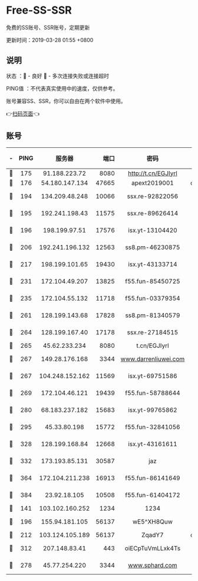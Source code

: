 # Free-SS-SSR

免费的SS账号、SSR账号，定期更新

更新时间：2019-03-28 01:55 +0800

## 说明

状态     ：🙂 - 良好 🙁 - 多次连接失败或连接超时

PING值   ：不代表真实使用中的速度，仅供参考。

账号兼容SS、SSR，你可以自由在两个软件中使用。

👉[扫码页面](https://liesauer.github.io/Free-SS-SSR/)👈

## 账号

|-|PING|服务器|端口|密码|加密方式|区域|
|:----:|:----:|:-----:|-----:|:----:|:----:|:----:|
|🙂|175|91.188.223.72|8080|http://t.cn/EGJIyrl|rc4-md5|RU|
|🙂|176|54.180.147.134|47665|apext2019001|chacha20|KR|
|🙂|194|134.209.48.248|10066|ssx.re-92822056|aes-256-cfb|US|
|🙂|195|192.241.198.43|11575|ssx.re-89626414|aes-256-cfb|US|
|🙂|196|198.199.97.51|17576|isx.yt-13104420|aes-256-cfb|US|
|🙂|206|192.241.196.132|12563|ss8.pm-46230875|aes-256-cfb|US|
|🙂|217|198.199.101.65|19430|isx.yt-43133714|aes-256-cfb|US|
|🙂|231|172.104.49.207|13825|f55.fun-85450725|aes-256-cfb|SG|
|🙂|235|172.104.55.132|11718|f55.fun-03379354|aes-256-cfb|SG|
|🙂|261|128.199.143.68|17828|ss8.pm-81340579|aes-256-cfb|SG|
|🙂|264|128.199.167.40|17178|ssx.re-27184515|aes-256-cfb|SG|
|🙂|265|45.62.233.234|8080|t.cn/EGJIyrl|rc4-md5|CA|
|🙂|267|149.28.176.168|3344|www.darrenliuwei.com|aes-256-cfb|AU|
|🙂|267|104.248.152.162|11569|isx.yt-69751586|aes-256-cfb|SG|
|🙂|269|172.104.46.121|19439|f55.fun-58788644|aes-256-cfb|SG|
|🙂|280|68.183.237.182|15683|isx.yt-99765862|aes-256-cfb|SG|
|🙂|295|45.33.80.198|15772|f55.fun-32841056|aes-256-cfb|US|
|🙂|328|128.199.168.84|12668|isx.yt-43161611|aes-256-cfb|SG|
|🙂|332|173.193.85.131|30587|jaz|aes-256-cfb|US|
|🙂|364|172.104.211.238|16913|f55.fun-86141649|aes-256-cfb|US|
|🙂|384|23.92.18.105|10508|f55.fun-61404172|aes-256-cfb|US|
|🙂|141|103.102.160.252|1234|1234|rc4-md5|JP|
|🙂|196|155.94.181.105|56137|wE5^XH8Quw|aes-256-cfb|US|
|🙂|212|103.124.105.189|56137|ZqadY7|chacha20|US|
|🙂|312|207.148.83.41|443|oiECpTuVmLLxk4Ts|aes-256-cfb|AU|
|🙁|278|45.77.254.220|3344|www.sphard.com|aes-256-cfb|SG|
